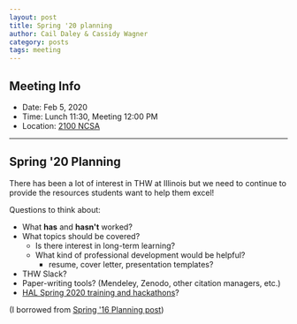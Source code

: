 ```yaml
---
layout: post
title: Spring '20 planning
author: Cail Daley & Cassidy Wagner
category: posts
tags: meeting
---
```


## Meeting Info

* Date: Feb 5, 2020
* Time: Lunch 11:30, Meeting 12:00 PM
* Location: [2100 NCSA][ncsa_map]

---

## Spring '20 Planning

There has been a lot of interest in THW at Illinois but we need to continue to provide the resources students want to help them excel!

Questions to think about:

- What **has** and **hasn't** worked?
- What topics should be covered?
	- Is there interest in long-term learning?
	- What kind of professional development would be helpful?
		- resume, cover letter, presentation templates?
- THW Slack?
- Paper-writing tools? (Mendeley, Zenodo, other citation managers, etc.)
- [HAL Spring 2020 training and hackathons](http://www.ncsa.illinois.edu/enabling/data/deep_learning/news/hal_spring20)?

(I borrowed from [Spring '16 Planning post](Spring-16-Planning))

[ncsa_map]: http://illinois.edu/map/view?skinId=0&ACTION=MAP&buildingId=564
